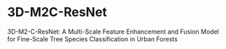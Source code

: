 # 3D-M2C-ResNet
3D-M2-C-ResNet: A Multi-Scale Feature Enhancement and Fusion Model for Fine-Scale Tree Species Classification in Urban Forests
